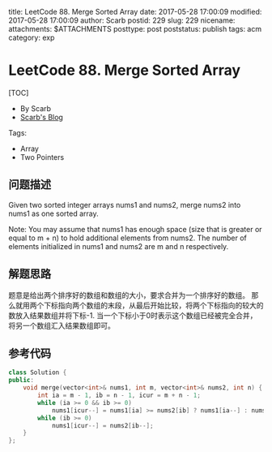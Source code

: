 title: LeetCode 88. Merge Sorted Array
date: 2017-05-28 17:00:09
modified: 2017-05-28 17:00:09
author: Scarb
postid: 229
slug: 229
nicename: 
attachments: $ATTACHMENTS
posttype: post
poststatus: publish
tags: acm
category: exp

# LeetCode 88. Merge Sorted Array
[TOC]

- By Scarb
- [Scarb's Blog](http://47.106.131.90/blog/uploads)


Tags:

- Array 
- Two Pointers


## 问题描述

Given two sorted integer arrays nums1 and nums2, merge nums2 into nums1 as one sorted array.

Note:
You may assume that nums1 has enough space (size that is greater or equal to m + n) to hold additional elements from nums2. The number of elements initialized in nums1 and nums2 are m and n respectively.

## 解题思路
题意是给出两个排序好的数组和数组的大小，要求合并为一个排序好的数组。
那么就用两个下标指向两个数组的末段，从最后开始比较，将两个下标指向的较大的数放入结果数组并将下标-1.
当一个下标小于0时表示这个数组已经被完全合并，将另一个数组汇入结果数组即可。

## 参考代码
```C++
class Solution {
public:
	void merge(vector<int>& nums1, int m, vector<int>& nums2, int n) {
		int ia = m - 1, ib = n - 1, icur = m + n - 1;
		while (ia >= 0 && ib >= 0)
			nums1[icur--] = nums1[ia] >= nums2[ib] ? nums1[ia--] : nums2[ib--];
		while (ib >= 0)
			nums1[icur--] = nums2[ib--];
	}
};
```